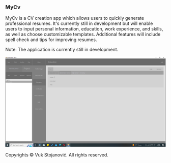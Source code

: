 ### MyCv

MyCv is a CV creation app which allows users to quickly generate professional resumes. It's currently still in development but will enable users to input personal information, education, work experience, and skills, as well as choose customizable templates. Additional features will include spell check and tips for improving resumes.

Note: The application is currently still in development.

![App Image](https://github.com/vukstojanovic1987/MyCv/blob/master/Screenshot.png)

Copyrights © Vuk Stojanović. All rights reserved.
